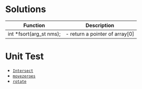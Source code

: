 # Solutions
 Function                                      | Description                      |
---------------------------------------------- | -------------------------------- |
 int \*fsort(arg\_st nms);                     | - return a pointer of array[0]   |

# Unit Test
 - [`Intersect`](https://github.com/eqpoqpe/solutions/runs/3311256365?check_suite_focus=true)
 - [`movezeroes`](https://github.com/eqpoqpe/solutions/runs/3311283356?check_suite_focus=true)
 - [`rotate`](https://github.com/eqpoqpe/solutions/actions/runs/1126305728)
